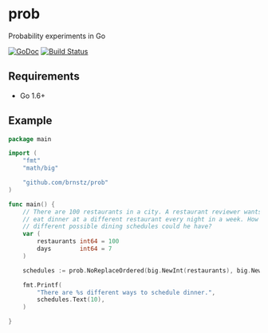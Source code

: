 # prob
Probability experiments in Go

[![GoDoc](https://godoc.org/github.com/brnstz/prob?status.svg)](https://godoc.org/github.com/brnstz/prob)
[![Build Status](https://travis-ci.org/brnstz/prob?branch=master)](https://travis-ci.org/brnstz/prob.svg?branch=master)

## Requirements

* Go 1.6+

## Example

```go
package main

import (
    "fmt"
    "math/big"

    "github.com/brnstz/prob"
)

func main() {
    // There are 100 restaurants in a city. A restaurant reviewer wants to
    // eat dinner at a different restaurant every night in a week. How many
    // different possible dining schedules could he have?
    var (
        restaurants int64 = 100
        days        int64 = 7
    )

    schedules := prob.NoReplaceOrdered(big.NewInt(restaurants), big.NewInt(days))

    fmt.Printf(
        "There are %s different ways to schedule dinner.",
        schedules.Text(10),
    )

}
```
